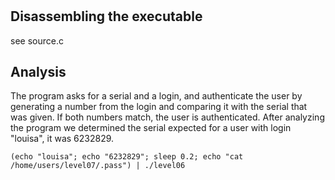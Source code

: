 # 

## Disassembling the executable

see source.c

## Analysis

The program asks for a serial and a login, and authenticate the user by generating a number from the login and comparing it with the serial that was given. If both numbers match, the user is authenticated. After analyzing the program we determined the serial expected for a user with login "louisa", it was  6232829.

```
(echo "louisa"; echo "6232829"; sleep 0.2; echo "cat /home/users/level07/.pass") | ./level06
```
